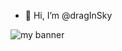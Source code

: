 - 👋 Hi, I’m @dragInSky

<img src="https://user-images.githubusercontent.com/69107213/188117368-a918bae9-c467-4251-bba5-f8cb9d9f818c.jpg" alt="my banner">
